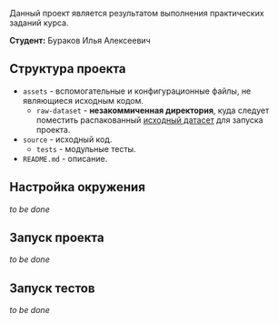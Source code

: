 Данный проект является результатом выполнения практических заданий курса.

**Студент:** Бураков Илья Алексеевич

## Структура проекта

* `assets` - вспомогательные и конфигурационные файлы, не являющиеся исходным кодом.
    * `raw-dataset` - **незакоммиченная директория**, куда следует поместить
      распакованный [исходный датасет](http://qwone.com/~jason/20Newsgroups/20news-bydate.tar.gz) для запуска проекта.
* `source` - исходный код.
    * `tests` - модульные тесты.
* `README.md` - описание.

## Настройка окружения

*to be done*

## Запуск проекта

*to be done*

## Запуск тестов

*to be done*